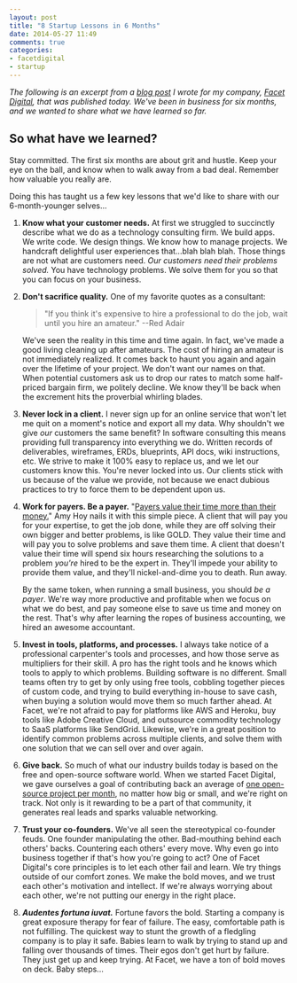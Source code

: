 ```yaml
---
layout: post
title: "8 Startup Lessons in 6 Months"
date: 2014-05-27 11:49
comments: true
categories:
- facetdigital
- startup
---
```


_The following is an excerpt from a [blog post](http://facetdigital.com/facet-digital-first-six-months/) I wrote for my company, [Facet Digital](http://facetdigital.com/), that was published today. We've been in business for six months, and we wanted to share what we have learned so far._

## So what have we learned?

Stay committed. The first six months are about grit and hustle. Keep your eye on the ball, and know when to walk away from a bad deal. Remember how valuable you really are.

Doing this has taught us a few key lessons that we'd like to share with our 6-month-younger selves...

<!-- MORE -->

1. **Know what your customer needs.** At first we struggled to succinctly describe what we do as a technology consulting firm. We build apps. We write code. We design things. We know how to manage projects. We handcraft delightful user experiences that...blah blah blah. Those things are not what are customers need. _Our customers need their problems solved._ You have technology problems. We solve them for you so that you can focus on your business.

1. **Don't sacrifice quality.** One of my favorite quotes as a consultant:

    >  "If you think it's expensive to hire a professional to do the job, wait until you hire an amateur." --Red Adair

   We've seen the reality in this time and time again. In fact, we've made a good living cleaning up after amateurs. The cost of hiring an amateur is not immediately realized. It comes back to haunt you again and again over the lifetime of your project. We don't want our names on that. When potential customers ask us to drop our rates to match some half-priced bargain firm, we politely decline. We know they'll be back when the excrement hits the proverbial whirling blades.

1. **Never lock in a client.** I never sign up for an online service that won't let me quit on a moment's notice and export all my data. Why shouldn't we give _our_ customers the same benefit? In software consulting this means providing full transparency into everything we do. Written records of deliverables, wireframes, ERDs, blueprints, API docs, wiki instructions, etc. We strive to make it 100% easy to replace us, and we let our customers know this. You're never locked into us. Our clients stick with us because of the value we provide, not because we enact dubious practices to try to force them to be dependent upon us.

1. **Work for payers. Be a payer.** "[Payers value their time more than their money.](http://smashingreader.com/How_do_you_persuade_someone_to_pay_for_%E2%80%9Cfree%E2%80%9D_information_i23805563)" Amy Hoy nails it with this simple piece. A client that will pay you for your expertise, to get the job done, while they are off solving their own bigger and better problems, is like GOLD. They value their time and will pay you to solve problems and save them time. A client that doesn't value their time will spend six hours researching the solutions to a problem _you're_ hired to be the expert in. They'll impede your ability to provide them value, and they'll nickel-and-dime you to death. Run away.

   By the same token, when running a small business, you should _be a payer_. We're way more productive and profitable when we focus on what we do best, and pay someone else to save us time and money on the rest. That's why after learning the ropes of business accounting, we hired an awesome accountant.

1. **Invest in tools, platforms, and processes.** I always take notice of a professional carpenter's tools and processes, and how those serve as multipliers for their skill. A pro has the right tools and he knows which tools to apply to which problems. Building software is no different. Small teams often try to get by only using free tools, cobbling together pieces of custom code, and trying to build everything in-house to save cash, when buying a solution would move them so much farther ahead. At Facet, we're not afraid to pay for platforms like AWS and Heroku, buy tools like Adobe Creative Cloud, and outsource commodity technology to SaaS platforms like SendGrid. Likewise, we're in a great position to identify common problems across multiple clients, and solve them with one solution that we can sell over and over again.

1. **Give back.** So much of what our industry builds today is based on the free and open-source software world. When we started Facet Digital, we gave ourselves a goal of contributing back an average of [one open-source project per month](https://github.com/facetdigital), no matter how big or small, and we're right on track. Not only is it rewarding to be a part of that community, it generates real leads and sparks valuable networking.

1. **Trust your co-founders.** We've all seen the stereotypical co-founder feuds. One founder manipulating the other. Bad-mouthing behind each others' backs. Countering each others' every move. Why even go into business together if that's how you're going to act? One of Facet Digital's core principles is to let each other fail and learn. We try things outside of our comfort zones. We make the bold moves, and we trust each other's motivation and intellect. If we're always worrying about each other, we're not putting our energy in the right place.

1. **_Audentes fortuna iuvat._** Fortune favors the bold. Starting a company is great exposure therapy for fear of failure. The easy, comfortable path is not fulfilling. The quickest way to stunt the growth of a fledgling company is to play it safe. Babies learn to walk by trying to stand up and falling over thousands of times. Their egos don't get hurt by failure. They just get up and keep trying. At Facet, we have a ton of bold moves on deck. Baby steps...
